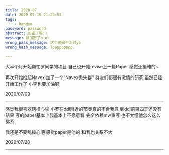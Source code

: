 ```yaml
---
title: 2020-07
date: 2020-07-10 21:28:53
tags:
    - Random
password: password
abstract: 加密了呀:)
message: 被加密了o_o~
wrong_pass_message: 这个密码不太对ya
wrong_hash_message: lppppppppp.

---
```


大半个月开始帮忙罗同学的项目
自己也开始revise上一篇Paper
感觉还挺难的~

再次开始捡起Navex
加了一个"Navex秃头群"
群友们都很有激情的研究
虽然已经开始工作了
小李也要加油呀

2020/07/09

----

感觉我很喜欢瞎操心诶
小罗在ddl附近的节奏真的不合我意
到ddl前第四天还没有结果
写的paper基本上我基本上不愿意看
完全依赖mw重写
也不太懂他怎么这么佛系

我还是不要乱操心吧
感觉paper是他的
和我也关系不大

2020/07/28

----
